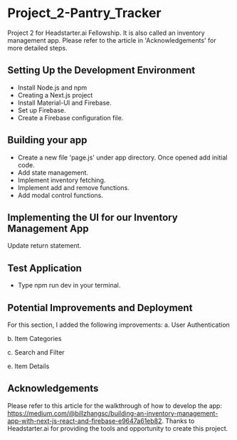 # Project_2-Pantry_Tracker
Project 2 for Headstarter.ai Fellowship. It is also called an inventory management app. Please refer to the article in 'Acknowledgements' for more detailed steps. 

## Setting Up the Development Environment
- Install Node.js and npm
- Creating a Next.js project
- Install Material-UI and Firebase.
- Set up Firebase.
- Create a Firebase configuration file.
  
## Building your app
- Create a new file 'page.js' under app directory. Once opened add initial code.
- Add state management.
- Implement inventory fetching.
- Implement add and remove functions.
- Add modal control functions.
  
## Implementing the UI for our Inventory Management App
Update return statement.

## Test Application
- Type npm run dev in your terminal.
  
## Potential Improvements and Deployment
For this section, I added the following improvements:
a. User Authentication

b. Item Categories

c. Search and Filter

e. Item Details



## Acknowledgements
Please refer to this article for the walkthrough of how to develop the app: https://medium.com/@billzhangsc/building-an-inventory-management-app-with-next-js-react-and-firebase-e9647a61eb82. 
Thanks to Headstarter.ai for providing the tools and opportunity to create this project. 
